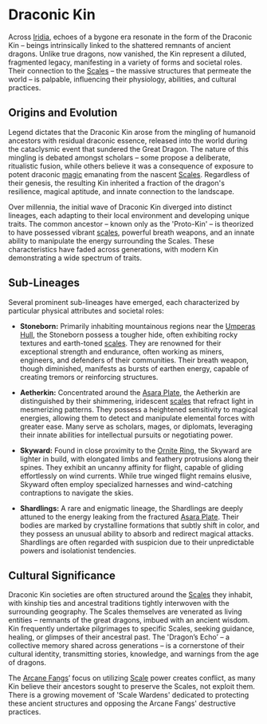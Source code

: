 # Draconic Kin

Across [Iridia](/geography/world/iridia.md), echoes of a bygone era resonate in the form of the Draconic Kin – beings intrinsically linked to the shattered remnants of ancient dragons. Unlike true dragons, now vanished, the Kin represent a diluted, fragmented legacy, manifesting in a variety of forms and societal roles. Their connection to the [Scales](/geography/landmark/scale.md) – the massive structures that permeate the world – is palpable, influencing their physiology, abilities, and cultural practices.

## Origins and Evolution

Legend dictates that the Draconic Kin arose from the mingling of humanoid ancestors with residual draconic essence, released into the world during the cataclysmic event that sundered the Great Dragon. The nature of this mingling is debated amongst scholars – some propose a deliberate, ritualistic fusion, while others believe it was a consequence of exposure to potent draconic [magic](/structure/mechanic/magic.md) emanating from the nascent [Scales](/geography/landmark/scale.md). Regardless of their genesis, the resulting Kin inherited a fraction of the dragon's resilience, magical aptitude, and innate connection to the landscape.

Over millennia, the initial wave of Draconic Kin diverged into distinct lineages, each adapting to their local environment and developing unique traits. The common ancestor – known only as the 'Proto-Kin' – is theorized to have possessed vibrant [scales](/geography/landmark/scale.md), powerful breath weapons, and an innate ability to manipulate the energy surrounding the Scales. These characteristics have faded across generations, with modern Kin demonstrating a wide spectrum of traits.

## Sub-Lineages

Several prominent sub-lineages have emerged, each characterized by particular physical attributes and societal roles:

*   **Stoneborn:** Primarily inhabiting mountainous regions near the [Umperas Hull](/geography/scale/umperas-hull.md), the Stoneborn possess a tougher hide, often exhibiting rocky textures and earth-toned [scales](/geography/landmark/scale.md). They are renowned for their exceptional strength and endurance, often working as miners, engineers, and defenders of their communities. Their breath weapon, though diminished, manifests as bursts of earthen energy, capable of creating tremors or reinforcing structures.

*   **Aetherkin:** Concentrated around the [Asara Plate](/geography/scale/asara-plate.md), the Aetherkin are distinguished by their shimmering, iridescent [scales](/geography/landmark/scale.md) that refract light in mesmerizing patterns. They possess a heightened sensitivity to magical energies, allowing them to detect and manipulate elemental forces with greater ease. Many serve as scholars, mages, or diplomats, leveraging their innate abilities for intellectual pursuits or negotiating power.

*   **Skyward:** Found in close proximity to the [Ornite Ring](/geography/scale/ornite-ring.md), the Skyward are lighter in build, with elongated limbs and feathery protrusions along their spines. They exhibit an uncanny affinity for flight, capable of gliding effortlessly on wind currents. While true winged flight remains elusive, Skyward often employ specialized harnesses and wind-catching contraptions to navigate the skies.

*   **Shardlings:** A rare and enigmatic lineage, the Shardlings are deeply attuned to the energy leaking from the fractured [Asara Plate](/geography/scale/asara-plate.md). Their bodies are marked by crystalline formations that subtly shift in color, and they possess an unusual ability to absorb and redirect magical attacks. Shardlings are often regarded with suspicion due to their unpredictable powers and isolationist tendencies.

## Cultural Significance

Draconic Kin societies are often structured around the [Scales](/geography/landmark/scale.md) they inhabit, with kinship ties and ancestral traditions tightly interwoven with the surrounding geography. The Scales themselves are venerated as living entities – remnants of the great dragons, imbued with an ancient wisdom. Kin frequently undertake pilgrimages to specific Scales, seeking guidance, healing, or glimpses of their ancestral past. The 'Dragon’s Echo’ – a collective memory shared across generations – is a cornerstone of their cultural identity, transmitting stories, knowledge, and warnings from the age of dragons.

The [Arcane Fangs](/structure/society/factions/arcane-fangs.md)’ focus on utilizing [Scale](/geography/landmark/scale.md) power creates conflict, as many Kin believe their ancestors sought to preserve the Scales, not exploit them. There is a growing movement of 'Scale Wardens' dedicated to protecting these ancient structures and opposing the Arcane Fangs' destructive practices.
